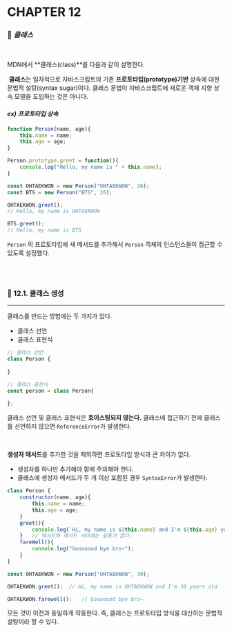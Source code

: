#  CHAPTER 12

###  :pencil: ***클래스***

<br>

MDN에서 **클래스(class)**를 다음과 같이 설명한다.

​	**클래스**는 일차적으로 자바스크립트의 기존 **프로토타입(prototype)기반** 상속에 대한 문법적 설탕(syntax sugar)이다. 클래스 문법이 자바스크립트에 새로운 객체 지향 상속 모델을 도입하는 것은 아니다.

#### _ex) 프로토타입 상속_

```javascript
function Person(name, age){
    this.name = name;
    this.age = age;
}

Person.prototype.greet = function(){
    console.log("Hello, my name is " + this.name);
}

const OHTAEKWON = new Person("OHTAEKWON", 26);
const BTS = new Person("BTS", 26);

OHTAEKWON.greet();
// Hello, my name is OHTAEKWON

BTS.greet();
// Hello, my name is BTS
```

`Person` 의 프로토타입에 새 메서드를 추가해서 `Person` 객체의 인스턴스들이 접근할 수 있도록 설정했다.

<br>

<br>

### :page_facing_up: 12.1. 클래스 생성

---

클래스를 만드는 방법에는 두 가지가 있다. 

- 클래스 선언
- 클래스 표현식

```javascript
// 클래스 선언
class Person {
    
}

// 클래스 표현식
const person = class Person{
    
};
```

클래스 선언 및 클래스 표현식은 **호이스팅되지 않는다.** 클래스에 접근하기 전에 클래스를 선언하지 않으면 `ReferenceError`가 발생한다.

<br>

**생성자 메서드**를 추가한 것을 제외하면 프로토타입 방식과 큰 차이가 없다. 

- 생성자를 하나만 추가해야 함에 주의해야 한다.
- 클래스에 생성자 메서드가 두 개 이상 포함된 경우 `SyntaxError`가 발생한다.

```javascript
class Person {
    constructor(name, age){
        this.name = name;
        this.age = age;
    }
    greet(){
        console.log(`Hi, my name is ${this.name} and I'm ${this.age} years old`);
    }	// 메서드와 메서드 사이에는 쉼표가 없다.
    fareWell(){
        console.log("Gooooood bye bro~");
    }
}

const OHTAEKWON = new Person("OHTAEKWON", 30);

OHTAEKWON.greet();	// Hi, my name is OHTAEKWON and I'm 30 years old

OHTAEKWON.farewell();	// Gooooood bye bro~
```

모든 것이 이전과 동일하게 작동한다. 즉, 클래스는 프로토타입 방식을 대신하는 문법적 설탕이라 할 수 있다.

<br>

<br>
